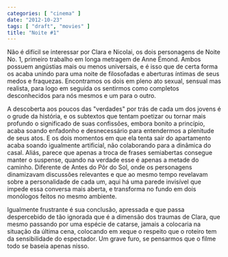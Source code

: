```yaml
---
categories: [ "cinema" ]
date: "2012-10-23"
tags: [ "draft", "movies" ]
title: "Noite #1"
---
```

Não é difícil se interessar por Clara e Nicolai, os dois personagens de
Noite No. 1, primeiro trabalho em longa metragem de Anne Émond. Ambos
possuem angústias mais ou menos universais, e é isso que de certa
forma os acaba unindo para uma noite de filosofadas e aberturas íntimas
de seus medos e fraquezas. Encontramos os dois em pleno ato sexual,
sensual mas realista, para logo em seguida os sentirmos como completos
desconhecidos para nós mesmos e um para o outro.

A descoberta aos poucos das "verdades" por trás de cada um dos jovens é
o grude da história, e os subtextos que tentam poetizar ou tornar mais
profundo o significado de suas confissões, embora bonito a princípio,
acaba soando enfadonho e desnecessário para entendermos a plenitude
de seus atos. E os dois momentos em que ela tenta sair do apartamento
acaba soando igualmente artificial, não colaborando para a dinâmica
do casal. Aliás, parece que apenas a troca de frases semiabertas
consegue manter o suspense, quando na verdade esse é apenas a metade
do caminho. Diferente de Antes do Pôr do Sol, onde os personagens
dinamizavam discussões relevantes e que ao mesmo tempo revelavam sobre
a personalidade de cada um, aqui há uma parede invisível que impede
essa conversa mais aberta, e transforma no fundo em dois monólogos
feitos no mesmo ambiente.

Igualmente frustrante é sua conclusão, apressada e que passa
despercebido de tão ignorada que é a dimensão dos traumas de Clara,
que mesmo passando por uma espécie de catarse, jamais a colocaria na
situação da última cena, colocando em xeque o respeito que o roteiro
tem da sensibilidade do espectador. Um grave furo, se pensarmos que o
filme todo se baseia apenas nisso.

